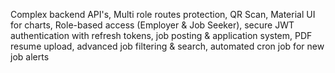 Complex backend API's, Multi role routes protection, QR Scan, Material UI for charts, Role-based access (Employer & Job Seeker), secure JWT authentication with refresh tokens, job posting & 
application system, PDF resume upload, advanced job filtering & search, automated cron job for new job alerts
